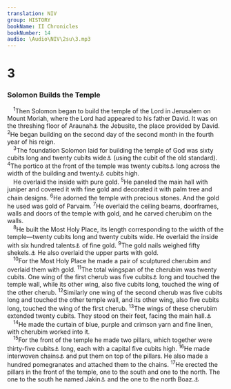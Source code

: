 ```yaml
---
translation: NIV
group: HISTORY
bookName: II Chronicles 
bookNumber: 14
audio: \Audio\NIV\2su\3.mp3
---
```


<div class="title"><h1>3</h1><h3>Solomon Builds the Temple </h3></div>
<span class="verse 2su_3_1"> <sup>1</sup>Then Solomon began to build the temple of the Lord in Jerusalem on Mount Moriah, where the Lord had appeared to his father David. It was on the threshing floor of Araunah<a data-toggle="tooltip" data-placement="bottom" title="Hebrew Ornan, a variant of Araunah">⚓</a> the Jebusite, the place provided by David. </span>
<span class="verse 2su_3_2"><sup>2</sup>He began building on the second day of the second month in the fourth year of his reign. <br/></span>
<span class="verse 2su_3_3"> <sup>3</sup>The foundation Solomon laid for building the temple of God was sixty cubits long and twenty cubits wide<a data-toggle="tooltip" data-placement="bottom" title="That is, about 90 feet long and 30 feet wide or about 27 meters long and 9 meters wide">⚓</a> (using the cubit of the old standard). </span>
<span class="verse 2su_3_4"><sup>4</sup>The portico at the front of the temple was twenty cubits<a data-toggle="tooltip" data-placement="bottom" title="That is, about 30 feet or about 9 meters; also in verses 8, 11 and 13">⚓</a> long across the width of the building and twenty<a data-toggle="tooltip" data-placement="bottom" title="Some Septuagint and Syriac manuscripts; Hebrew and a hundred and twenty">⚓</a> cubits high. <br/> He overlaid the inside with pure gold. </span>
<span class="verse 2su_3_5"><sup>5</sup>He paneled the main hall with juniper and covered it with fine gold and decorated it with palm tree and chain designs. </span>
<span class="verse 2su_3_6"><sup>6</sup>He adorned the temple with precious stones. And the gold he used was gold of Parvaim. </span>
<span class="verse 2su_3_7"><sup>7</sup>He overlaid the ceiling beams, doorframes, walls and doors of the temple with gold, and he carved cherubim on the walls. <br/></span>
<span class="verse 2su_3_8"> <sup>8</sup>He built the Most Holy Place, its length corresponding to the width of the temple—twenty cubits long and twenty cubits wide. He overlaid the inside with six hundred talents<a data-toggle="tooltip" data-placement="bottom" title="That is, about 23 tons or about 21 metric tons">⚓</a> of fine gold. </span>
<span class="verse 2su_3_9"><sup>9</sup>The gold nails weighed fifty shekels.<a data-toggle="tooltip" data-placement="bottom" title="That is, about 1 1/4 pounds or about 575 grams">⚓</a> He also overlaid the upper parts with gold. <br/></span>
<span class="verse 2su_3_10"> <sup>10</sup>For the Most Holy Place he made a pair of sculptured cherubim and overlaid them with gold. </span>
<span class="verse 2su_3_11"><sup>11</sup>The total wingspan of the cherubim was twenty cubits. One wing of the first cherub was five cubits<a data-toggle="tooltip" data-placement="bottom" title="That is, about 7 1/2 feet or about 2.3 meters; also in verse 15">⚓</a> long and touched the temple wall, while its other wing, also five cubits long, touched the wing of the other cherub. </span>
<span class="verse 2su_3_12"><sup>12</sup>Similarly one wing of the second cherub was five cubits long and touched the other temple wall, and its other wing, also five cubits long, touched the wing of the first cherub. </span>
<span class="verse 2su_3_13"><sup>13</sup>The wings of these cherubim extended twenty cubits. They stood on their feet, facing the main hall.<a data-toggle="tooltip" data-placement="bottom" title="Or facing inward">⚓</a><br/></span>
<span class="verse 2su_3_14"> <sup>14</sup>He made the curtain of blue, purple and crimson yarn and fine linen, with cherubim worked into it. <br/></span>
<span class="verse 2su_3_15"> <sup>15</sup>For the front of the temple he made two pillars, which together were thirty-five cubits<a data-toggle="tooltip" data-placement="bottom" title="That is, about 53 feet or about 16 meters">⚓</a> long, each with a capital five cubits high. </span>
<span class="verse 2su_3_16"><sup>16</sup>He made interwoven chains<a data-toggle="tooltip" data-placement="bottom" title="Or possibly made chains in the inner sanctuary ; the meaning of the Hebrew for this phrase is uncertain.">⚓</a> and put them on top of the pillars. He also made a hundred pomegranates and attached them to the chains. </span>
<span class="verse 2su_3_17"><sup>17</sup>He erected the pillars in the front of the temple, one to the south and one to the north. The one to the south he named Jakin<a data-toggle="tooltip" data-placement="bottom" title="probably means he establishes.">⚓</a> and the one to the north Boaz.<a data-toggle="tooltip" data-placement="bottom" title="probably means in him is strength.">⚓</a><br/></span>

